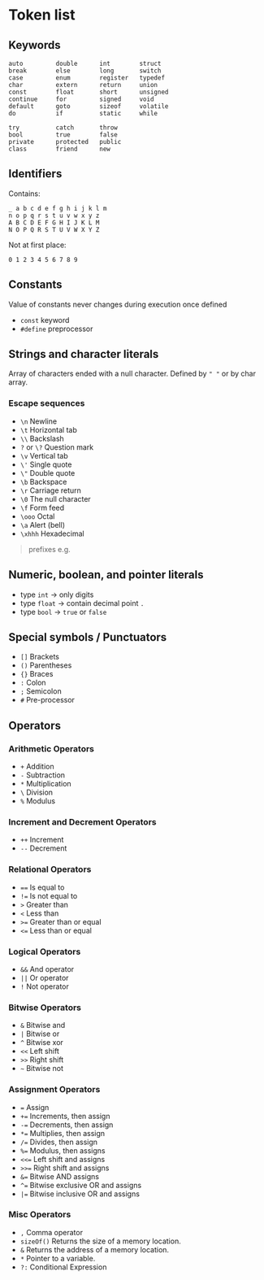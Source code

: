 # Token list

## Keywords

``` 
auto         double      int        struct
break        else        long       switch
case         enum        register   typedef
char         extern      return     union
const        float       short      unsigned
continue     for         signed     void
default      goto        sizeof     volatile
do           if          static     while
```
```
try          catch       throw
bool         true        false
private      protected   public
class        friend      new
```

## Identifiers

Contains:
```
_ a b c d e f g h i j k l m
n o p q r s t u v w x y z
A B C D E F G H I J K L M
N O P Q R S T U V W X Y Z
```
Not at first place:
```
0 1 2 3 4 5 6 7 8 9
```

## Constants

Value of constants never changes during execution once defined

- `const` keyword
- `#define` preprocessor

## Strings and character literals

Array of characters ended with a null character. Defined by `" "` or by char array. 

### Escape sequences
- `\n` Newline
- `\t` Horizontal tab
- `\\` Backslash
- `?` or `\?` Question mark
- `\v` Vertical tab
- `\'` Single quote
- `\"` Double quote
- `\b` Backspace
- `\r` Carriage return
- `\0` The null character
- `\f` Form feed
- `\ooo` Octal
- `\a` Alert (bell)
- `\xhhh` Hexadecimal

> prefixes e.g. 


## Numeric, boolean, and pointer literals
- type `int` -> only digits
- type `float` -> contain decimal point `.`
- type `bool` -> `true` or `false`

## Special symbols / Punctuators

- `[]` Brackets
- `()` Parentheses
- `{}` Braces
- `:` Colon
- `;` Semicolon
- `#` Pre-processor

## Operators

### Arithmetic Operators
- `+` Addition 
- `-` Subtraction 
- `*` Multiplication
- `\` Division
- `%` Modulus

### Increment and Decrement Operators
- `++` Increment
- `--` Decrement 

### Relational Operators
- `==` Is equal to
- `!=` Is not equal to 
- `>` Greater than
- `<` Less than
- `>=` Greater than or equal
- `<=` Less than or equal

### Logical Operators
- `&&` And operator
- `||` Or operator
- `!` Not operator

### Bitwise Operators
- `&` Bitwise and 
- `|` Bitwise or 
- `^` Bitwise xor 
- `<<` Left shift 
- `>>` Right shift
- `~` Bitwise not

### Assignment Operators
- `=` Assign
- `+=` Increments, then assign
- `-=` Decrements, then assign
- `*=` Multiplies, then assign
- `/=` Divides, then assign
- `%=` Modulus, then assigns    
- `<<=` Left shift and assigns
- `>>=` Right shift and assigns
- `&=` Bitwise AND assigns 
- `^=` Bitwise exclusive OR and assigns
- `|=` Bitwise inclusive OR and assigns

### Misc Operators
- `,` Comma operator
- `sizeOf()` Returns the size of a memory location.  
- `&` Returns the address of a memory location.
- `*` Pointer to a variable.
- `?:` Conditional Expression